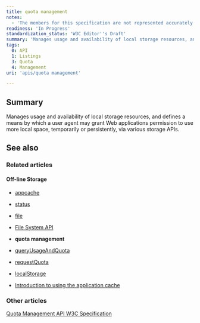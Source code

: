 ```yaml
---
title: quota management
notes:
  - 'The members for this specification are not represented accurately. Some are missing, and others are attributed that should not be.'
readiness: 'In Progress'
standardization_status: 'W3C Editor''s Draft'
summary: 'Manages usage and availability of local storage resources, and defines a means by which a user agent may grant Web applications permission to use more local space, temporarily or persistently, via various storage APIs.'
tags:
  0: API
  1: Listings
  3: Quota
  4: Management
uri: 'apis/quota management'

---
```

## Summary

Manages usage and availability of local storage resources, and defines a means by which a user agent may grant Web applications permission to use more local space, temporarily or persistently, via various storage APIs.

## See also

### Related articles

#### Off-line Storage

-   [appcache](/apis/appcache)

-   [status](/apis/appcache/ApplicationCache/status)

-   [file](/apis/file)

-   [File System API](/apis/filesystem)

-   **quota management**

-   [queryUsageAndQuota](/apis/quota_management/queryUsageAndQuota)

-   [requestQuota](/apis/quota_management/requestQuota)

-   [localStorage](/apis/web-storage/Storage/localStorage)

-   [Introduction to using the application cache](/tutorials/appcache_beginner)

### Other articles

[Quota Management API W3C Specification](https://dvcs.w3.org/hg/quota/raw-file/tip/Overview.html)
